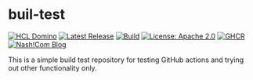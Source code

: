 # buil-test


[![HCL Domino](https://img.shields.io/badge/HCL-Domino-ffde21)](https://www.hcltechsw.com/domino)
[![Latest Release](https://img.shields.io/github/v/release/nashcom/buil-test?label=release)](https://github.com/nashcom/buil-test/releases)
[![Build](https://github.com/nashcom/buil-test/actions/workflows/release.yml/badge.svg)](https://github.com/nashcom/buil-test/actions/workflows/release.yml)
[![License: Apache 2.0](https://img.shields.io/badge/license-Apache%202.0-blue.svg)](https://github.com/nashcom/buil-test/blob/main/LICENSE)
[![GHCR](https://img.shields.io/badge/registry-ghcr.io-blue?logo=docker)](https://github.com/nashcom/buil-test/pkgs/container/alpine_build_env)
[![Nash!Com Blog](https://img.shields.io/badge/Blog-Nash!Com-blue?logo=lotus)](https://blog.nashcom.de)

This is a simple build test repository for testing GitHub actions and trying out other functionality only.


